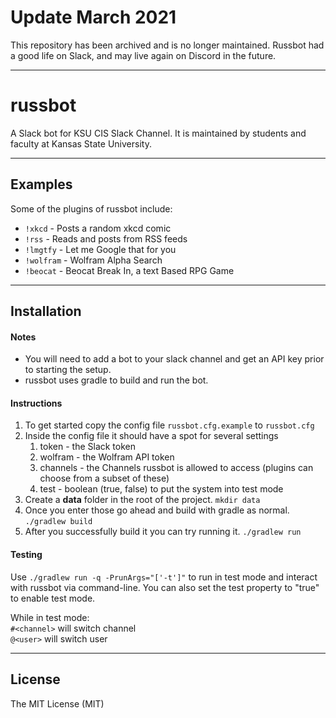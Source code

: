# Update March 2021

This repository has been archived and is no longer maintained. Russbot had a good life on Slack, and may live again on Discord in the future.

---

# russbot


A Slack bot for KSU CIS Slack Channel. It is maintained by students and faculty at Kansas State University.

---

## Examples

Some of the plugins of russbot include:
* `!xkcd` - Posts a random xkcd comic
* `!rss` - Reads and posts from RSS feeds
* `!lmgtfy` - Let me Google that for you
* `!wolfram` - Wolfram Alpha Search
* `!beocat` - Beocat Break In, a text Based RPG Game


---

## Installation

#### Notes
* You will need to add a bot to your slack channel and get an API key prior to starting the setup.
* russbot uses gradle to build and run the bot.


#### Instructions

1. To get started copy the config file `russbot.cfg.example` to `russbot.cfg`
2. Inside the config file it should have a spot for several settings
    1. token - the Slack token
    2. wolfram - the Wolfram API token
    3. channels - the Channels russbot is allowed to access (plugins can choose from a subset of these)
    4. test - boolean (true, false) to put the system into test mode 
3. Create a **data** folder in the root of the project. `mkdir data`
3. Once you enter those go ahead and build with gradle as normal. `./gradlew build`
4. After you successfully build it you can try running it. `./gradlew run`


#### Testing

Use `./gradlew run -q -PrunArgs="['-t']"` to run in test mode and interact with russbot via command-line. You can also set the test property to "true" to enable test mode.

While in test mode:  
`#<channel>` will switch channel  
`@<user>` will switch user  

---

## License

The MIT License (MIT)
